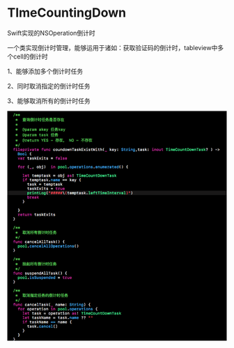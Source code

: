 # TImeCountingDown
Swift实现的NSOperation倒计时

一个类实现倒计时管理，能够运用于诸如：获取验证码的倒计时，tableview中多个cell的倒计时

1、能够添加多个倒计时任务

2、同时取消指定的倒计时任务

3、能够取消所有的倒计时任务

![Demo Overview](https://github.com/XcqRomance/TImeCountingDown/blob/master/method.png)
